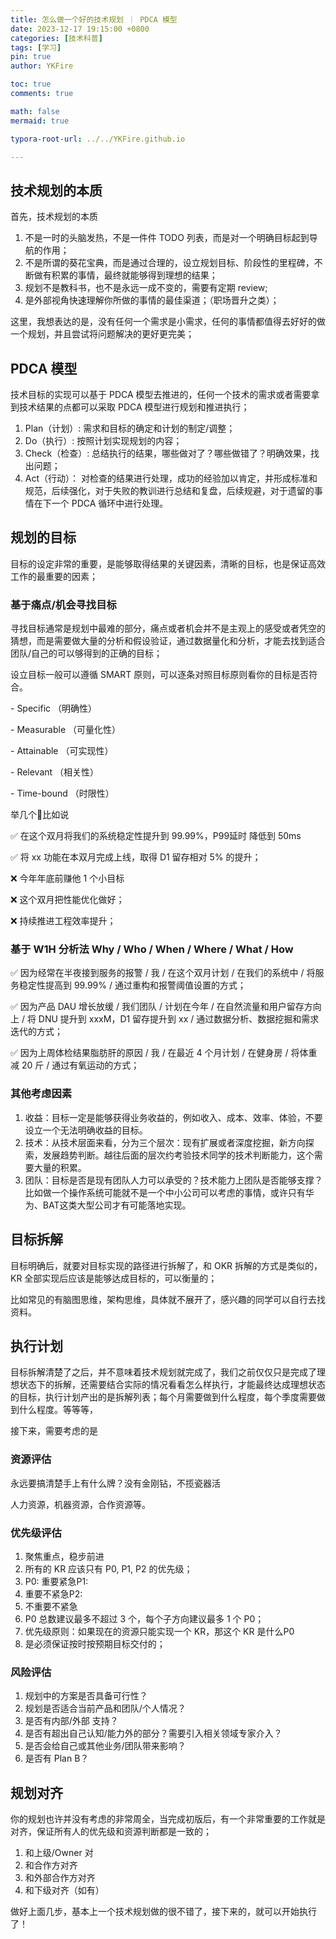```yaml
---
title: 怎么做一个好的技术规划 ｜ PDCA 模型
date: 2023-12-17 19:15:00 +0800
categories: [技术科普]
tags: [学习]
pin: true
author: YKFire

toc: true
comments: true

math: false
mermaid: true

typora-root-url: ../../YKFire.github.io

---
```




## 技术规划的本质


首先，技术规划的本质



1. 不是一时的头脑发热，不是一件件 TODO 列表，而是对一个明确目标起到导航的作用；
2. 不是所谓的葵花宝典，而是通过合理的，设立规划目标、阶段性的里程碑，不断做有积累的事情，最终就能够得到理想的结果；
3. 规划不是教科书，也不是永远一成不变的，需要有定期 review;
4. 是外部视角快速理解你所做的事情的最佳渠道；（职场晋升之类）；



这里，我想表达的是，没有任何一个需求是小需求，任何的事情都值得去好好的做一个规划，并且尝试将问题解决的更好更完美；



## PDCA 模型



技术目标的实现可以基于 PDCA 模型去推进的，任何一个技术的需求或者需要拿到技术结果的点都可以采取 PDCA 模型进行规划和推进执行；



1. Plan（计划）: 需求和目标的确定和计划的制定/调整；
2. Do（执行）: 按照计划实现规划的内容；
3. Check（检查）: 总结执行的结果，哪些做对了？哪些做错了？明确效果，找出问题；
4. Act（行动）： 对检查的结果进行处理，成功的经验加以肯定，并形成标准和规范，后续强化，对于失败的教训进行总结和复盘，后续规避，对于遗留的事情在下一个 PDCA 循环中进行处理。



## 规划的目标



目标的设定非常的重要，是能够取得结果的关键因素，清晰的目标，也是保证高效工作的最重要的因素；

###  

### **基于痛点/机会寻找目标**



寻找目标通常是规划中最难的部分，痛点或者机会并不是主观上的感受或者凭空的猜想，而是需要做大量的分析和假设验证，通过数据量化和分析，才能去找到适合团队/自己的可以够得到的正确的目标；



设立目标一般可以遵循 SMART 原则，可以逐条对照目标原则看你的目标是否符合。

\- Specific （明确性）

\- Measurable （可量化性）

\- Attainable （可实现性）

\- Relevant （相关性）

\- Time-bound （时限性）



举几个🌰比如说



✅ 在这个双月将我们的系统稳定性提升到 99.99%，P99延时 降低到 50ms

✅ 将 xx 功能在本双月完成上线，取得 D1 留存相对 5% 的提升；

❌ 今年年底前赚他 1 个小目标

❌ 这个双月把性能优化做好；

❌ 持续推进工程效率提升；





### **基于 W1H 分析法 Why / Who / When / Where / What / How**



✅ 因为经常在半夜接到服务的报警 / 我 / 在这个双月计划 / 在我们的系统中 / 将服务稳定性提高到 99.99% / 通过重构和报警阈值设置的方式；



✅ 因为产品 DAU 增长放缓 / 我们团队 / 计划在今年 / 在自然流量和用户留存方向上 / 将 DNU 提升到 xxxM，D1 留存提升到 xx / 通过数据分析、数据挖掘和需求迭代的方式；



✅ 因为上周体检结果脂肪肝的原因 / 我 / 在最近 4 个月计划 / 在健身房 / 将体重减 20 斤 / 通过有氧运动的方式；



### **其他考虑因素**



1. 收益：目标一定是能够获得业务收益的，例如收入、成本、效率、体验，不要设立一个无法明确收益的目标。
2. 技术：从技术层面来看，分为三个层次：现有扩展或者深度挖掘，新方向探索，发展趋势判断。越往后面的层次约考验技术同学的技术判断能力，这个需要大量的积累。
3. 团队：目标是否是现有团队人力可以承受的？技术能力上团队是否能够支撑？比如做一个操作系统可能就不是一个中小公司可以考虑的事情，或许只有华为、BAT这类大型公司才有可能落地实现。





## 目标拆解



目标明确后，就要对目标实现的路径进行拆解了，和 OKR 拆解的方式是类似的，KR 全部实现后应该是能够达成目标的，可以衡量的；



比如常见的有脑图思维，架构思维，具体就不展开了，感兴趣的同学可以自行去找资料。





## 执行计划



目标拆解清楚了之后，并不意味着技术规划就完成了，我们之前仅仅只是完成了理想状态下的拆解，还需要结合实际的情况看看怎么样执行，才能最终达成理想状态的目标，执行计划产出的是拆解列表；每个月需要做到什么程度，每个季度需要做到什么程度。等等等，



接下来，需要考虑的是



### **资源评估**



永远要搞清楚手上有什么牌？没有金刚钻，不揽瓷器活



人力资源，机器资源，合作资源等。



### **优先级评估**



1. 聚焦重点，稳步前进
2. 所有的 KR 应该只有 P0, P1, P2 的优先级；
3. P0: 重要紧急P1:
4. 重要不紧急P2:
5. 不重要不紧急
6. P0 总数建议最多不超过 3 个，每个子方向建议最多 1 个 P0；
7. 优先级原则：如果现在的资源只能实现一个 KR，那这个 KR 是什么P0
8. 是必须保证按时按预期目标交付的；



### **风险评估**



1. 规划中的方案是否具备可行性？
2. 规划是否适合当前产品和团队/个人情况？
3. 是否有内部/外部 支持？
4. 是否有超出自己认知/能力外的部分？需要引入相关领域专家介入？
5. 是否会给自己或其他业务/团队带来影响？
6. 是否有 Plan B？





## 规划对齐



你的规划也许并没有考虑的非常周全，当完成初版后，有一个非常重要的工作就是对齐，保证所有人的优先级和资源判断都是一致的；



1. 和上级/Owner 对
2. 和合作方对齐
3. 和外部合作方对齐
4. 和下级对齐（如有）



做好上面几步，基本上一个技术规划做的很不错了，接下来的，就可以开始执行了！
